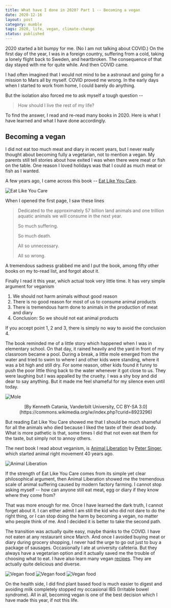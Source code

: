 ```yaml
---
title: What have I done in 2020? Part 1 -- Becoming a vegan
date: 2020-12-16
layout: post
category: mumble
tags: 2020, life, vegan, climate-change
status: published
---
```


2020 started a bit bumpy for me. (No I am not talking about COVID.) On the first day of the year, I
was in a foreign country, suffering from a cold, taking a lonely flight back to Sweden, and
heartbroken.  The consequence of that day stayed with me for quite while. And then COVID came.

I had often imagined that I would not mind to be a astronaut and going for a mission to Mars all by
myself. COVID proved me wrong. In the early days when I started to work from home, I could barely do
anything.

But the isolation also forced me to ask myself a tough question --

> How should I live the rest of my life? 

To find the answer, I read and re-read many books in 2020. Here is what I have learned and what I
have done accordingly.

## Becoming a vegan

I did not eat too much meat and diary in recent years, but I never really thought about becoming
fully a vegetarian, not to mention a vegan.  My parents still tell stories about how exited I was
when there were meat or fish on the table. One reason I loved holidays was that I could as much meat
or fish as I wanted.

A few years ago, I came across this book -- [Eat Like You Care](https://www.eatlikeyoucarebook.com/).

![Eat Like You Care]({static}/images/what-have-i-done-2020/eat-like-you-care.jpg)

When I opened the first page, I saw these lines

> Dedicated to the approximately 57 billion land animals and one trillion aquatic animals we will
> consume in the next year.
> 
> So much suffering.
> 
> So much death.
> 
> All so unnecessary.
> 
> All so wrong.
    
A tremendous sadness grabbed me and I put the book, among fifty other books on my to-read list, and
forgot about it.

Finally I read it this year, which actual took very little time. It has very simple argument for
veganism

1. We should not harm animals without good reason
2. There is no good reason for most of us to consume animal products
3. There is tremendous harm done to animals in the production of meat and diary
4. Conclusion: So we should not eat animal products

If you accept point 1, 2 and 3, there is simply no way to avoid the conclusion 4.

The book reminded me of a little story which happened when I was in elementary school. On that day,
it rained heavily and the yard in front of my classroom became a pool. During a break, a little mole
emerged from the water and tried to swim to where I and other kids were standing, where it was a bit
high and still dry. For some reason, other kids found it funny to push the poor little thing back to
the water whenever it got close to us. They were laughing but I was appalled by the cruelty. I was a
shy boy and did dear to say anything. But it made me feel shameful for my silence even until today.

![Mole]({static}/images/what-have-i-done-2020/mole.jpg)
<center>
[By Kenneth Catania, Vanderbilt University, CC BY-SA 3.0](https://commons.wikimedia.org/w/index.php?curid=8923296)
</center>

But reading Eat Like You Care showed me that I should be much shameful for all the animals who died
because I liked the taste of their dead body. What is more pathetic is that, some times I did that
not even eat them for the taste, but simply not to annoy others.

The next book I read about veganism, is [Animal
Liberation](https://en.wikipedia.org/wiki/Animal_Liberation_(book)) by [Peter
Singer](https://en.wikipedia.org/wiki/Peter_Singer), which started animal right movement 40 years
ago.

![Animal Liberation]({static}/images/what-have-i-done-2020/animal-liberation.jpg)

If the strength of Eat Like You Care comes from its simple yet clear philosophical argument, then
Animal Liberation showed me the tremendous scale of animal suffering caused by modern factory
farming. I cannot stop asking myself -- how can anyone still eat meat, egg or diary if they know
where they come from?

That was more enough for me. Once I have learned the dark truth, I cannot forget about it. I can
either admit I am still the kid who did not dare to do the right thing, or I can stop doing the harm
by becoming a vegan, no matter who people think of me. And I decided it is better to take the second
path.

The transition was actually quite easy, maybe thanks to the COVID. I have not eaten at any
restaurant since March. And once I avoided buying meat or diary during grocery shopping, I never had
the urge to go out just to buy a package of sausages. Occasionally I ate at university cafeteria.
But they always have a vegetarian option and it actually saved me the trouble of choosing what to
eat.  I have also learn many vegan [recipes]({filename}./2020-04-12-eggplant.md). They are actually
quite delicious and diverse.

![Vegan food]({static}/images/what-have-i-done-2020/1.jpg)
![Vegan food]({static}/images/what-have-i-done-2020/2.jpg)
![Vegan food]({static}/images/what-have-i-done-2020/3.jpg)

On the health side, I did find plant based food is much easier to digest and avoiding milk
completely stopped my occasional IBS (Irritable bowel syndrome). All in all, becoming vegan is one
of the best decision which I have made this year, if not this life.
